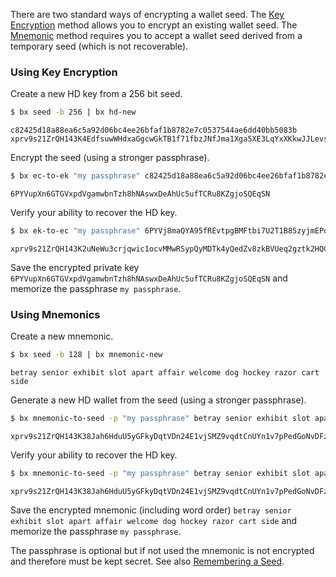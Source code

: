 There are two standard ways of encrypting a wallet seed. The [Key Encryption](#using-key-encryption) method allows you to encrypt an existing wallet seed. The [Mnemonic](#using-mnemonics) method requires you to accept a wallet seed derived from a temporary seed (which is not recoverable).

### Using Key Encryption
Create a new HD key from a 256 bit seed.
```sh
$ bx seed -b 256 | bx hd-new
```
```
c82425d18a88ea6c5a92d06bc4ee26bfaf1b8782e7c0537544ae6dd40bb5083b
xprv9s21ZrQH143K4EdfsuwWHdxaGgcwGkTB1f71fbzJNfJma1Xga5XE3LqYxXKkwJJLevsp16iDRyk35MwvmKEEyyqLkHQVziTNs6VtPr1xGM8
```

Encrypt the seed (using a stronger passphrase).
```sh
$ bx ec-to-ek "my passphrase" c82425d18a88ea6c5a92d06bc4ee26bfaf1b8782e7c0537544ae6dd40bb5083b
```
```
6PYVupXn6GTGVxpdVgamwbnTzh8hNAswxDeAhUc5ufTCRu8KZgjoSQEqSN
```

Verify your ability to recover the HD key.

```sh
$ bx ek-to-ec "my passphrase" 6PYVj8maQYA95fREvtpgBMFtbi7U2T1B85zyjmEPqC7MknXowoV7yKzHXL | bx hd-new
```
```
xprv9s21ZrQH143K2uNeWu3crjqwic1ocvMMwRSypQyMDTk4yQedZv8zkBVUeq2gztk2HQCAvqNLhUfcHhbD1RGFQ1TTqDSWfTLW4qkxsPMdjNG
```

Save the encrypted private key `6PYVupXn6GTGVxpdVgamwbnTzh8hNAswxDeAhUc5ufTCRu8KZgjoSQEqSN` and memorize the passphrase `my passphrase`.

### Using Mnemonics
Create a new mnemonic.
```sh
$ bx seed -b 128 | bx mnemonic-new
```
```
betray senior exhibit slot apart affair welcome dog hockey razor cart side
```

Generate a new HD wallet from the seed (using a stronger passphrase).
```sh
$ bx mnemonic-to-seed -p "my passphrase" betray senior exhibit slot apart affair welcome dog hockey razor cart side | bx hd-new
```
```
xprv9s21ZrQH143K38Jah6HduU5yGFkyDqtVDn24E1vjSMZ9vqdtCnUYn1v7pPedGoNvDFzjUG77VuYjWptQLsbCzqMy3AYXaWWFo7cbAvBxPqa
```

Verify your ability to recover the HD key.

```sh
$ bx mnemonic-to-seed -p "my passphrase" betray senior exhibit slot apart affair welcome dog hockey razor cart side | bx hd-new
```
```
xprv9s21ZrQH143K38Jah6HduU5yGFkyDqtVDn24E1vjSMZ9vqdtCnUYn1v7pPedGoNvDFzjUG77VuYjWptQLsbCzqMy3AYXaWWFo7cbAvBxPqa
```

Save the encrypted mnemonic (including word order) `betray senior exhibit slot apart affair welcome dog hockey razor cart side` and memorize the passphrase `my passphrase`.

The passphrase is optional but if not used the mnemonic is not encrypted and therefore must be kept secret. See also [Remembering a Seed](How-to-Remember-a-Wallet-Seed).
